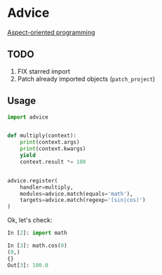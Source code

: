 # Advice

[Aspect-oriented programming](https://en.wikipedia.org/wiki/Aspect-oriented_programming)

## TODO

1. FIX starred import
1. Patch already imported objects (`patch_project`)

## Usage

```python
import advice


def multiply(context):
    print(context.args)
    print(context.kwargs)
    yield
    context.result *= 100


advice.register(
    handler=multiply,
    modules=advice.match(equals='math'),
    targets=advice.match(regexp='(sin|cos)')
)
```

Ok, let's check:

```python
In [2]: import math

In [3]: math.cos(0)
(0,)
{}
Out[3]: 100.0
```
